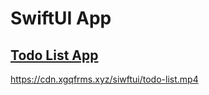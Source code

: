 # SwiftUI App

## [Todo List App](https://cdn.xgqfrms.xyz/swiftui/TodoList.zip)

https://cdn.xgqfrms.xyz/siwftui/todo-list.mp4

